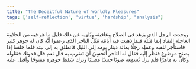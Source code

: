 ```yaml
---
title: "The Deceitful Nature of Worldly Pleasures"
tags: ['self-reflection', 'virtue', 'hardship', "analysis"]
---
```


 ووجدت الرجل الذي يزهد في الصلاح وعاقبته ويُلهيه عن ذلك قليل ما هو فيه من الحلاوة العاجلة النفاد إنما مَثَلُه فيما ذهبت فيه أيامُه مَثَلُ التاجر الذي زعموا أنَّه كان له جوهر كثير فاستأجر لثقبه وعملِه رجلًا بمائة دينار يومه إلى الليل فانطلق به إلى بيته فلما جلسا إذا بصنجٍ موضوع فنظر إليه فقال له التاجر أتحسِنُ أن تَضرب به قال نعم قال فدونك فتناوله وكان به ماهرًا فلم يزل يُسمِعه صوتًا حسنًا مصيبًا وترك سَفَط جوهره مفتوحًا وأقبل عليه

